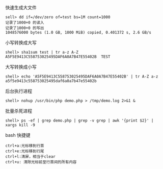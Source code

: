 快速生成大文件

```shell
sell> dd if=/dev/zero of=test bs=1M count=1000
记录了1000+0 的读入
记录了1000+0 的写出
1048576000 bytes (1.0 GB, 1000 MiB) copied, 0.401372 s, 2.6 GB/s
```

小写转换成大写

```shell
shell> sha1sum test | tr a-z A-Z
A5F5E9413C558753025495DAF6A0A7B47E55402B  TEST
```

大写转换成小写

```shell
shell> echo 'A5F5E9413C558753025495DAF6A0A7B47E55402B' | tr A-Z a-z
a5f5e9413c558753025495daf6a0a7b47e55402b
```

后台执行进程

```shell
shell> nohup /usr/bin/php demo.php > /tmp/demo.log 2>&1 &
```

批量杀死进程

```shell
shell> ps -ef | grep demo.php | grep -v grep | awk '{print $2}' | xargs kill -9
```

bash 快捷键

```shell
ctrl+a:光标移到行首
ctrl+e:光标移到行尾
ctrl+l:清屏，相当于clear
ctrl+u: 清除光标前至行首间的所有内容
```